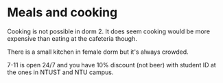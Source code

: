 # Meals and cooking

Cooking is not possible in dorm 2. It does seem cooking would be more expensive than eating at the cafeteria though.

There is a small kitchen in female dorm but it's always crowded.



7-11 is open 24/7 and you have 10% discount \(not beer\) with student ID at the ones in NTUST and NTU campus.

